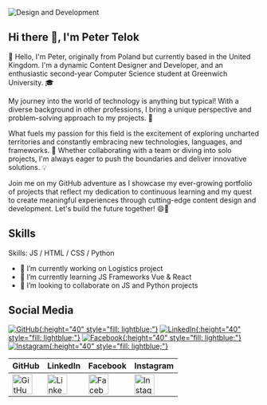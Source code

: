 ![Design and Development](https://github.com/PeterTelok/PeterTelok/blob/main/Purple%20Modern%20Gaming%20Youtube%20Banner.png)


## Hi there 👋, I'm Peter Telok
👋 Hello, I'm Peter, originally from Poland but currently based in the United Kingdom. I'm a dynamic Content Designer and Developer, and an enthusiastic second-year Computer Science student at Greenwich University. 🎓

My journey into the world of technology is anything but typical! With a diverse background in other professions, I bring a unique perspective and problem-solving approach to my projects. 🌟

What fuels my passion for this field is the excitement of exploring uncharted territories and constantly embracing new technologies, languages, and frameworks. 🚀 Whether collaborating with a team or diving into solo projects, I'm always eager to push the boundaries and deliver innovative solutions. 💡

Join me on my GitHub adventure as I showcase my ever-growing portfolio of projects that reflect my dedication to continuous learning and my quest to create meaningful experiences through cutting-edge content design and development. Let's build the future together! 😄🌌


## Skills

Skills:  JS / HTML / CSS / Python

- 🔭 I’m currently working on Logistics project 
- 🌱 I’m currently learning JS Frameworks Vue & React 
- 👯 I’m looking to collaborate on JS and Python projects  


<style>
  .social-icon img {
    fill: lightblue;
  }
</style>

## Social Media
[![GitHub](https://cdn.jsdelivr.net/npm/simple-icons@3.0.1/icons/github.svg){:height="40" style="fill: lightblue;"}](https://github.com/PeterTelok)
[![LinkedIn](https://cdn.jsdelivr.net/npm/simple-icons@3.0.1/icons/linkedin.svg){:height="40" style="fill: lightblue;"}](https://www.linkedin.com/in/piotr-telok-a060a3162/)
[![Facebook](https://cdn.jsdelivr.net/npm/simple-icons@3.0.1/icons/facebook.svg){:height="40" style="fill: lightblue;"}](https://www.facebook.com/pylos.pl.1)
[![Instagram](https://cdn.jsdelivr.net/npm/simple-icons@3.0.1/icons/instagram.svg){:height="40" style="fill: lightblue;"}](https://www.instagram.com/pylospl/)





| GitHub | LinkedIn | Facebook | Instagram |
| ------ | -------- | -------- | --------- |
| [<img src="https://cdn.jsdelivr.net/npm/simple-icons@3.0.1/icons/github.svg" alt="GitHub" height="40" style="fill: lightblue;">](https://github.com/PeterTelok) | [<img src="https://cdn.jsdelivr.net/npm/simple-icons@3.0.1/icons/linkedin.svg" alt="LinkedIn" height="40" style="fill: lightblue;">](https://www.linkedin.com/in/piotr-telok-a060a3162/) | [<img src="https://cdn.jsdelivr.net/npm/simple-icons@3.0.1/icons/facebook.svg" alt="Facebook" height="40" style="fill: lightblue;">](https://www.facebook.com/pylos.pl.1) | [<img src="https://cdn.jsdelivr.net/npm/simple-icons@3.0.1/icons/instagram.svg" alt="Instagram" height="40" style="fill: lightblue;">](https://www.instagram.com/pylospl/) |
